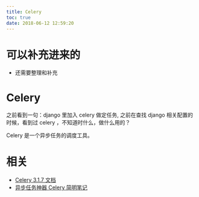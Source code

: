 ```yaml
---
title: Celery
toc: true
date: 2018-06-12 12:59:20
---
```

# 可以补充进来的


- 还需要整理和补充



# Celery

之前看到一句：django 里加入 celery 做定任务, 之前在查找 django 相关配置的时候，看到过 celery ，不知道时什么，做什么用的？


Celery 是一个异步任务的调度工具。











# 相关

- [Celery 3.1.7 文档](http://docs.jinkan.org/docs/celery/#)
- [异步任务神器 Celery 简明笔记](https://www.jianshu.com/p/1840035cb510)
